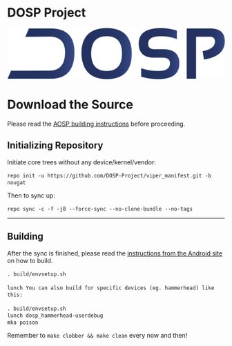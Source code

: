 DOSP Project
===============

![DOSP](https://raw.githubusercontent.com/DOSP-Project/Desi_Goodness/n7x/DOSP-Logo.png)

Download the Source
===================

Please read the [AOSP building instructions](http://source.android.com/source/index.html) before proceeding.

Initializing Repository
-----------------------

Initiate core trees without any device/kernel/vendor:

    repo init -u https://github.com/DOSP-Project/viper_manifest.git -b nougat

Then to sync up:

    repo sync -c -f -j8 --force-sync --no-clone-bundle --no-tags

*** 

Building 
-------- 

After the sync is finished, please read the [instructions from the Android site](http://s.android.com/source/building.html) on 
how to build.

    . build/envsetup.sh

    lunch You can also build for specific devices (eg. hammerhead) like this:

    . build/envsetup.sh
    lunch dosp_hammerhead-userdebug
    mka poison

Remember to `make clobber && make clean` every now and then!
